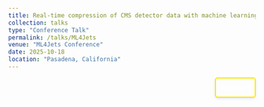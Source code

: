 ```yaml
---
title: Real-time compression of CMS detector data with machine learning $ \| \textit{ML4Jets}$
collection: talks
type: "Conference Talk"
permalink: /talks/ML4Jets
venue: "ML4Jets Conference"
date: 2025-10-18
location: "Pasadena, California"
---
```


<div style="display: flex; align-items: flex-start; justify-content: flex-end; border: 2px solid #f9e40c; padding: 10px; border-radius: 5px; width: fit-content; box-shadow: 0 2px 4px rgba(0, 0, 0, 0.1); margin-left: auto;">
  <p style="margin: 0;">
    <a href="https://indico.cern.ch/event/1526677/contributions/6549559/" style="text-decoration: none; color: #ffffff; font-weight: bold;">
      Abstract
    </a>
  </p>
</div>
